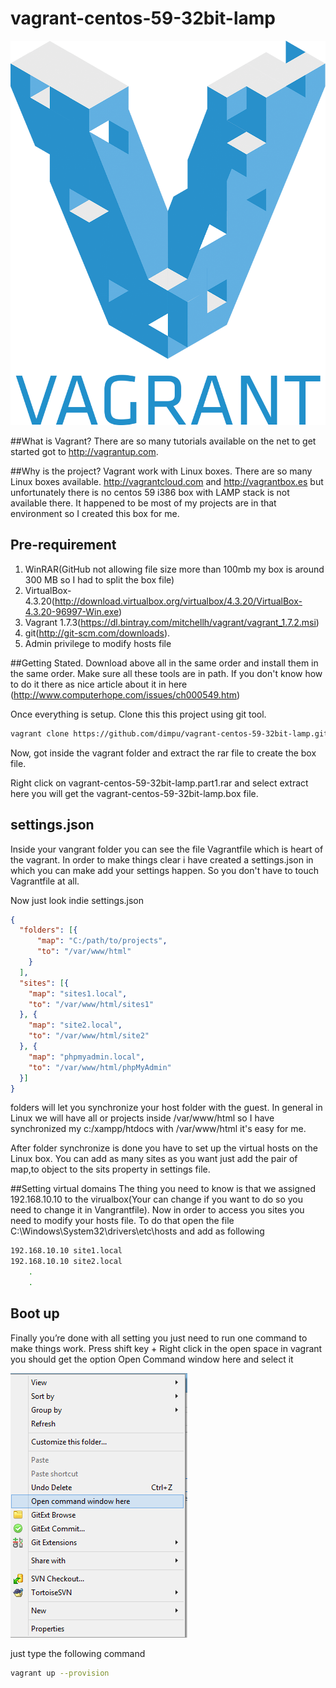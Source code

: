 # vagrant-centos-59-32bit-lamp
![Open cmd here](https://github.com/dimpu/vagrant-centos-59-32bit-lamp/raw/master/src/imgs/Vagrant.png )


##What is Vagrant?
There are so many tutorials available on the net to get started got to http://vagrantup.com.

##Why is the project?
Vagrant work with Linux boxes. There are so many Linux boxes available. http://vagrantcloud.com and
http://vagrantbox.es but unfortunately there is no centos 59 i386 box with LAMP stack is not available there. It happened to be most of my projects are in that environment so I created this box for me.

## Pre-requirement
1. WinRAR(GitHub not allowing file size more than 100mb my box is around 300 MB so I had to split the box file)
2. VirtualBox-4.3.20(http://download.virtualbox.org/virtualbox/4.3.20/VirtualBox-4.3.20-96997-Win.exe)
3. Vagrant 1.7.3(https://dl.bintray.com/mitchellh/vagrant/vagrant_1.7.2.msi)
4. git(http://git-scm.com/downloads).
5. Admin privilege to modify hosts file

##Getting Stated.
Download above all in the same order and install them in the same order. Make sure all these tools are in path. If you don't know how to do it there as nice article about it in here (http://www.computerhope.com/issues/ch000549.htm)

Once everything is setup. Clone this this project using git tool.

```bash
vagrant clone https://github.com/dimpu/vagrant-centos-59-32bit-lamp.git

```

Now, got inside the vagrant folder and extract the rar file to create the box file.

Right click on vagrant-centos-59-32bit-lamp.part1.rar and select extract here you will get the vagrant-centos-59-32bit-lamp.box file.

## settings.json
Inside your vangrant folder you can see the file Vagrantfile which is heart of the vagrant. In order to make things clear i have created a settings.json in which you can make add your settings happen. So you don't have to touch Vagrantfile at all.

Now just look indie settings.json
```json
{
  "folders": [{
      "map": "C:/path/to/projects",
      "to": "/var/www/html"
    }
  ],
  "sites": [{
    "map": "sites1.local",
    "to": "/var/www/html/sites1"
  }, {
    "map": "site2.local",
    "to": "/var/www/html/site2"
  }, {
    "map": "phpmyadmin.local",
    "to": "/var/www/html/phpMyAdmin"
  }]
}
```
folders will let you synchronize your host folder with the guest. In general in Linux we will have all or projects inside /var/www/html so I have synchronized my  c:/xampp/htdocs with /var/www/html it's easy for me.

After folder synchronize is done you have to set up the virtual hosts on the Linux box. You can add as many sites as you want just add the pair of map,to object to the sits property in settings file.

##Setting virtual domains 
The thing you need to know is that we assigned 192.168.10.10 to the virualbox(Your can change if you want to do so you need to change it in Vangrantfile). Now in order to access you sites you need to modify your hosts file. To do that open the file C:\Windows\System32\drivers\etc\hosts and add as following

``` bash
192.168.10.10 site1.local
192.168.10.10 site2.local
 	.
 	.

```

## Boot up
Finally you’re done with all setting you just need to run one command to make things work.
Press shift key + Right click in the open space in vagrant you should get the option Open Command window here and select it

![Open cmd here](https://github.com/dimpu/vagrant-centos-59-32bit-lamp/raw/master/src/imgs/open-cmd-here.png )

just type the following command 

```bash
vagrant up --provision

```
